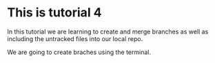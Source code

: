 # This is tutorial 4

In this tutorial we are learning to create and merge branches as well as including the untracked files into our local repo.

We are going to create braches using the terminal.